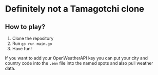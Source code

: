 # Definitely not a Tamagotchi clone

## How to play?

1. Clone the repository
2. Run `go run main.go`
3. Have fun!

If you want to add your OpenWeatherAPI key you can put your city and country code into the `.env` file into the named spots and also pull weather data.